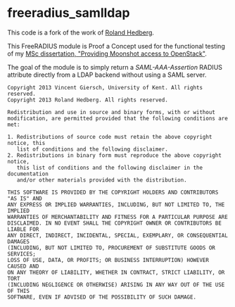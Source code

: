 # freeradius_samlldap

This code is a fork of the work of [Roland Hedberg](https://github.com/rohe/freeradius_pysaml2).

This FreeRADIUS module is Proof a Concept used for the functional testing of my
[MSc dissertation, "Providing Moonshot access to OpenStack"](http://fr.scribd.com/doc/166777694/Providing-Moonshot-access-to-OpenStack-Msc-Dissertation).

The goal of the module is to simply return a *SAML-AAA-Assertion* RADIUS attribute directly
from a LDAP backend without using a SAML server.


```
Copyright 2013 Vincent Giersch, University of Kent. All rights reserved.
Copyright 2013 Roland Hedberg. All rights reserved.

Redistribution and use in source and binary forms, with or without
modification, are permitted provided that the following conditions are met:

1. Redistributions of source code must retain the above copyright notice, this
   list of conditions and the following disclaimer.
2. Redistributions in binary form must reproduce the above copyright notice,
   this list of conditions and the following disclaimer in the documentation
   and/or other materials provided with the distribution.

THIS SOFTWARE IS PROVIDED BY THE COPYRIGHT HOLDERS AND CONTRIBUTORS "AS IS" AND
ANY EXPRESS OR IMPLIED WARRANTIES, INCLUDING, BUT NOT LIMITED TO, THE IMPLIED
WARRANTIES OF MERCHANTABILITY AND FITNESS FOR A PARTICULAR PURPOSE ARE
DISCLAIMED. IN NO EVENT SHALL THE COPYRIGHT OWNER OR CONTRIBUTORS BE LIABLE FOR
ANY DIRECT, INDIRECT, INCIDENTAL, SPECIAL, EXEMPLARY, OR CONSEQUENTIAL DAMAGES
(INCLUDING, BUT NOT LIMITED TO, PROCUREMENT OF SUBSTITUTE GOODS OR SERVICES;
LOSS OF USE, DATA, OR PROFITS; OR BUSINESS INTERRUPTION) HOWEVER CAUSED AND
ON ANY THEORY OF LIABILITY, WHETHER IN CONTRACT, STRICT LIABILITY, OR TORT
(INCLUDING NEGLIGENCE OR OTHERWISE) ARISING IN ANY WAY OUT OF THE USE OF THIS
SOFTWARE, EVEN IF ADVISED OF THE POSSIBILITY OF SUCH DAMAGE.
```
